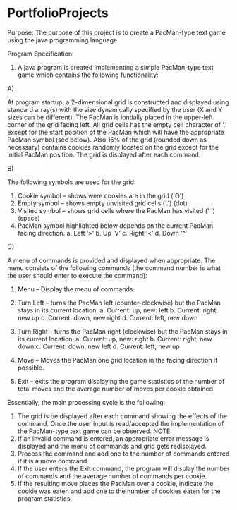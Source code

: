 # PortfolioProjects

Purpose:
The purpose of this project is to create a PacMan-type text game using the java programming language.

Program Specification:

1. A java program is created implementing a simple PacMan-type text game which contains the following functionality:

A) 

At program startup, a 2-dimensional grid is constructed and displayed using standard array(s) with the size dynamically specified by the user (X and Y sizes can be different). 
The PacMan is iontially placed in the upper-left corner of the grid facing left.
All grid cells has the empty cell character of ‘.’ except for the start position of the PacMan which will have the appropriate PacMan symbol (see below). 
Also 15% of the grid (rounded down as necessary) contains cookies randomly located on the grid except for the initial PacMan position. 
The grid is displayed after each command.


B) 

The following symbols are used for the grid:
1. Cookie symbol – shows were cookies are in the grid ('O')
2. Empty symbol – shows empty unvisited grid cells ('.') (dot)
3. Visited symbol – shows grid cells where the PacMan has visited (' ') (space) 
4. PacMan symbol highlighted below depends on the current PacMan facing direction.
a. Left ‘>’
b. Up ‘V’
c. Right ‘<’
d. Down ‘^’


C) 

A menu of commands is provided and displayed when appropriate. 
The menu consists of the following commands (the command number is what
the user should enter to execute the command):

1. Menu – Display the menu of commands.

2. Turn Left – turns the PacMan left (counter-clockwise) but the PacMan stays in its current location.
a. Current: up, new: left
b. Current: right, new up
c. Current: down, new right
d. Current: left, new down

3. Turn Right – turns the PacMan right (clockwise) but the PacMan stays in its current location.
a. Current: up, new: right
b. Current: right, new down
c. Current: down, new left
d. Current: left, new up

4. Move – Moves the PacMan one grid location in the facing direction if possible.

5. Exit – exits the program displaying the game statistics of the number of total moves and the
average number of moves per cookie obtained.



Essentially, the main processing cycle is the following:

1. The grid is be displayed after each command showing the effects of the command. Once the user input is read/accepted
the implementation of the PacMan-type text game can be observed. 
NOTE:
1. If an invalid command is entered, an appropriate error message is displayed and the menu of commands and grid gets redisplayed. 
2. Process the command and add one to the number of commands entered if it is a move command.
3. If the user enters the Exit command, the program will display the number of commands and the average number of commands per cookie.
4. If the resulting move places the PacMan over a cookie, indicate the cookie was eaten and add one to the number of cookies eaten for the program statistics.

